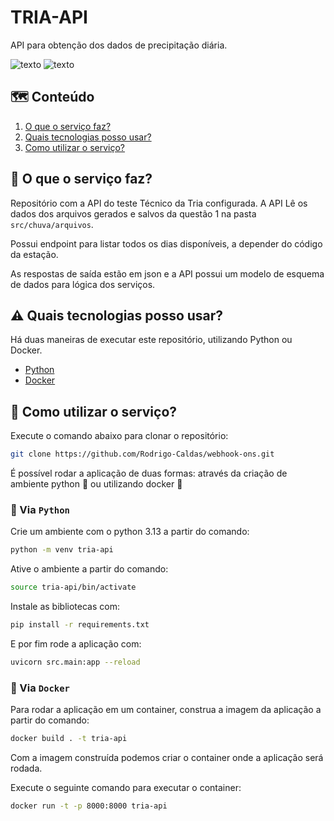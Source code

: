 # TRIA-API
API para obtenção dos dados de precipitação diária.

![texto](https://img.shields.io/static/v1?label=3.13&message=python&color=green&style=flat-square "3.13")
![texto](https://img.shields.io/static/v1?label=ambiente&message=docker&color=blue&style=flat-square "ambiente")

## :world_map: Conteúdo
1. [O que o serviço faz?](#sparkles-O-que-o-serviço-faz)  
2. [Quais tecnologias posso usar?](#warning-Quais-tecnologias-posso-usar) 
3. [Como utilizar o serviço?](#pencil-Como-utilizar-o-serviço)

## :scroll: O que o serviço faz?

Repositório com a API do teste Técnico da Tria configurada. A API Lê os dados dos arquivos gerados e salvos da questão 1 na pasta ``src/chuva/arquivos``.

Possui endpoint para listar todos os dias disponíveis, a depender do código da estação.

As respostas de saída estão em json e a API possui um modelo de esquema de dados para lógica dos serviços.

## :warning: Quais tecnologias posso usar?

Há duas maneiras de executar este repositório, utilizando Python ou Docker.

- [Python](https://mamba.readthedocs.io/en/latest/installation/mamba-installation.html)
- [Docker](https://docs.docker.com/engine/install/)

## :pencil: Como utilizar o serviço?

Execute o comando abaixo para clonar o repositório:

```bash  
git clone https://github.com/Rodrigo-Caldas/webhook-ons.git
```

É possível rodar a aplicação de duas formas: através da criação de ambiente python :snake: ou utilizando docker :whale:

### :snake: Via ``Python``

Crie um ambiente com o python 3.13 a partir do comando:

```bash 
python -m venv tria-api
```

Ative o ambiente a partir do comando:

```bash 
source tria-api/bin/activate
```

Instale as bibliotecas com:

```bash 
pip install -r requirements.txt
```

E por fim rode a aplicação com:

```bash
uvicorn src.main:app --reload
```

### :whale: Via ``Docker``

Para rodar a aplicação em um container, construa a imagem da aplicação a partir do comando:

```bash
docker build . -t tria-api
```

Com a imagem construída podemos criar o container onde a aplicação será rodada.

Execute o seguinte comando para executar o container:

```bash
docker run -t -p 8000:8000 tria-api
```